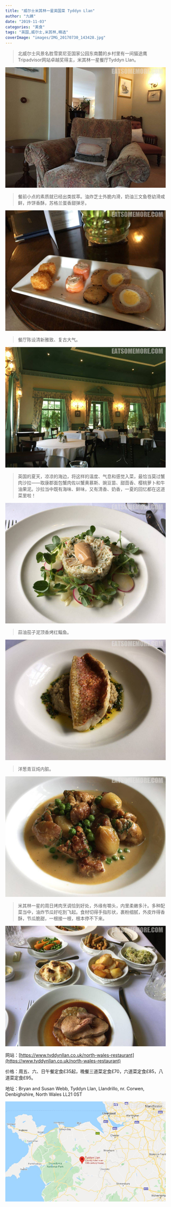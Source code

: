 ```yaml
---
title: "威尔士米其林一星英国菜 Tyddyn Llan"
author: "九姨"
date: "2019-11-03"
categories: "美食"
tags: "英国,威尔士,米其林,精选"
coverImage: "images/IMG_20170730_143428.jpg"
---
```


>北威尔士风景名胜雪窦尼亚国家公园东南麓的乡村里有一间猫途鹰Tripadvisor网站卓越奖得主，米其林一星餐厅Tyddyn Llan。

![Snowdonia-米其林一星-Tyddyn-Llan](images/IMG_20170730_141556.jpg)

>餐前小点的素质就已经出类拔萃。油炸芝士外脆内滑，奶油三文鱼卷幼滑咸鲜，炸饼香酥，苏格兰蛋香甜弹牙。

![Snowdonia-米其林一星-Tyddyn-Llan](images/IMG_20170730_141308.jpg)

>餐厅陈设清新雅致、复古大气。

![Snowdonia-米其林一星-Tyddyn-Llan](images/IMG_20170730_152028.jpg)

>英国的夏天，凉凉的海边，将这样的温度、气息和感觉入菜，最恰当莫过蟹肉沙拉——取康郡面包蟹肉佐以蟹黄慕斯、豌豆苗、甜茴香、樱桃萝卜和牛油果泥。沙拉当中既有海味、鲜味，又有清香、奶香，一夏的回忆都在这道菜里啦！

![Snowdonia-米其林一星-Tyddyn-Llan](images/IMG_20170730_143428.jpg)

>蒜油茄子泥顶香烤红鲻鱼。

![Snowdonia-米其林一星-Tyddyn-Llan](images/IMG_20170730_143417.jpg)

>洋葱青豆炖内脏。

![Snowdonia-米其林一星-Tyddyn-Llan](images/IMG_20170730_145316.jpg)

>米其林一星的周日烤肉烹调恰到好处，外缘有嚼头，内里柔嫩多汁。多种配菜当中，油炸节瓜好吃到飞起。食材切得手指形状，裹粉细腻，外皮炸得香酥，节瓜脆甜，一根接一根，根本停不下来。

![Snowdonia-米其林一星-Tyddyn-Llan](images/IMG_20170730_145503.jpg)


网站：[https://www.tyddynllan.co.uk/north-wales-restaurant](https://www.tyddynllan.co.uk/north-wales-restaurant)

价格：周五、六、日午餐定食£35起，晚餐三道菜定食£70，六道菜定食£85，八道菜定食£95。

地址：Bryan and Susan Webb, Tyddyn Llan, Llandrillo, nr. Corwen, Denbighshire, North Wales LL21 0ST

![Snowdonia-米其林一星-Tyddyn-Llan](images/tyddynllan.jpg)